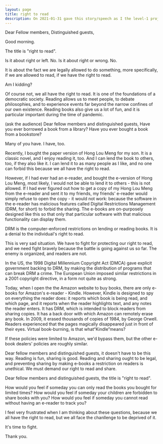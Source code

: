 ```yaml
---
layout: page
title: right to read
description: On 2021-01-31 gave this story/speech as I the level-1 project-2 of my 2nd Pathways in Yulife club of Toastmaster.
---
```



Dear Fellow members,
Distinguished guests,

Good morning.

The title is "right to read".

Is it about right or left. No.
Is it about right or wrong. No.

It is about the fact we are legally allowed to do something, more specifically, if we are
allowed to read, if we have the right to read.

Am I kidding?

Of course not, we all have the right to read. It is one of the foundations of a democratic
society. Reading allows us to meet people, to debate philosophies, and to experience events
far beyond the narrow confines of our own existence. Reading books also give us a lot of fun,
and it is particular important during the time of pandemic.

(ask the audience)
Dear fellow members and distinguished guests,
Have you ever borrowed a book from a library?
Have you ever bought a book from a bookstore?

Many of you have. I have, too.

Recently, I bought the paper version of Hong Lou Meng for my son. It is a classic novel,
and I enjoy reading it, too. And I can lend the book to others, too, if they also like
it. I can lend it to as many people as I like, and no one can forbid this because we all
have the right to read.

However, if I had ever had an e-reader, and bought the e-version of Hong Lou Meng, most
likely, I would not be able to lend it to others - this is not allowed. If I had ever
figured out how to get a copy of my Hong Lou Meng from the e-reader and sent it to my
friends, my friends' e-reader would simply refuse to open the copy - it would not work:
because the software in the e-reader has malicious features called Digital Restrictions
Management (DRM, for short) to forbid the sharing. The e-books are on-purposely designed
like this so that only that particular software with that malicious functionality can
display them.

DRM is the computer-enforced restrictions on lending or reading books. It is a denial to
the individual's right to read.

This is very sad situation. We have to fight for protecting our right to read, and we
need fight bravely because the battle is going against us so far. The enemy is organized,
and readers are not.

In the US, the 1998 Digital Millennium Copyright Act (DMCA) gave explicit government
backing to DRM, by making the distribution of programs that can break DRM a crime.
The European Union imposed similar restrictions in a 2001 copyright directive, in a
form not quite as strong.

Today, when I open the the Amazon website to buy books, there are only e-books for
Amazon's e-reader - Kindle. However, Kindle is designed to spy on everything the
reader does: it reports which book is being read, and which page, and it reports
when the reader highlights text, and any notes the reader enters. It has DRM, which
is intended to block readers from sharing copies. It has a back door with which
Amazon can remotely erase any book. In 2009, it erased thousands of copies of 1984,
by George Orwell. Readers experienced that the pages magically disappeared just in
front of their eyes. Virtual book-burning, is that what“Kindle”means?

If these policies were limited to Amazon, we'd bypass them, but the other e-book
dealers' policies are roughly similar.

Dear fellow members and distinguished guests, it doesn't have to be this way. Reading
is fun, sharing is good. Reading and sharing ought to be legal, and preventing sharing
by making e-books a restriction on readers is unethical. We must demand our right to
read and share.

Dear fellow members and distinguished guests, the title is "right to read".

How would you feel if someday you can only read the books you bought for limited times?
How would you feel if someday your children are forbidden to share books with you?
How would you feel if someday you cannot read without having an e-reader to track you?

I feel very frustrated when I am thinking about these questions, because we all have the
right to read, but we all face the chanllenge to be deprived of it.

It's time to fight.

Thank you.